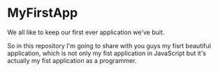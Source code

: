 # MyFirstApp
We all like to keep our first ever application we've buit.

So in this repository I'm going to share with you guys my fisrt beautiful application,
which is not only my fist application in JavaScript but it's actually my fist application
as a programmer.
